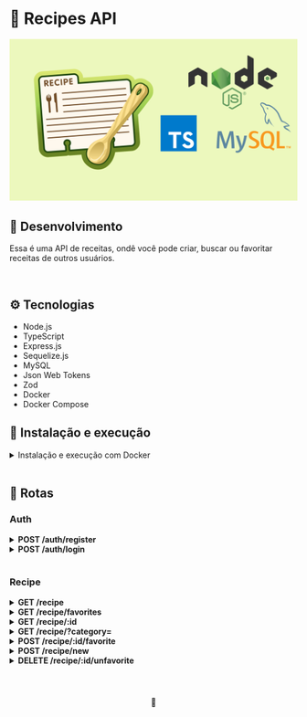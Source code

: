 # 🍣 Recipes API

![Preview do Projeto Recipes API](./images/project-preview.png)

## 📡 Desenvolvimento

Essa é uma API de receitas, ondê você pode criar, buscar ou favoritar receitas de outros usuários.

<br />

## ⚙️ Tecnologias

- Node.js
- TypeScript
- Express.js
- Sequelize.js
- MySQL
- Json Web Tokens
- Zod
- Docker
- Docker Compose

## 🚀 Instalação e execução

<details>
<summary>Instalação e execução com Docker</summary>
<br />

Para rodar está aplicação é necessário ter **Git**, **Node**, **Docker** e o **Docker Compose** instalados no seu computador. O Docker Compose precisa estar na versão **1.29** ou superior e o Node na versão 16.

Para conseguir executar os comandos do abaixo também é necessário que seu sistema operacional tenha um terminal Bash instalado. Caso você esteja utilizando Linux ou macOS, o Bash já vem instalado por padrão. Porém, se o seu sistema for Windows, você pode [aprender como instalar](https://dicasdeprogramacao.com.br/como-instalar-o-git-no-windows/).

### 1 - Clone o repositório:

```
git clone git@github.com:lauropera/recipes-API.git
```

### 2 - Na raíz do projeto, suba os containers do backend (`rcp_backend`) e o banco de dados (`rcp_db`) com o comando:

    docker-compose up -d --build

Os containers estão mapeados nas seguintes portas:

- rcp_backend: 3001
- rcp_db: 3002

Para parar os containers, na pasta raiz do projeto execute o comando:

    docker-compose down

### 3 - Usuários para fazer login

Nessa aplicação é necessário fazer o login com um email e senha. A tabela abaixo disponibiliza usuários pré-cadastrados para o acesso:

| Email              |    Senha    |
| ------------------ | :---------: |
| mallu@artist.com   | sambinhabom |
| sebastian@sebs.com |    piano    |

</details>
<br />

## 🔎 Rotas

### Auth

<details>
  <summary><strong>POST /auth/register</strong></summary>
  <br/ >

• Cadastra um novo usuário.

<br/>

  <h3>Exemplo de requisição:</h3>

```
{
    "name": "Arezu",
    "email": "arezu@pokemail.com",
    "password": "pokepass"
}
```

</details>

<details>
  <summary><strong>POST /auth/login</strong></summary>
  <br/ >

• Faz o login na aplicação.

<br/>

  <h3>Exemplo de requisição:</h3>

```
{
  "email": "sebastian@sebs.com",
  "password": "piano"
}
```

</details>

<br />

### Recipe

<details>
  <summary><strong>GET /recipe</strong></summary>
  <br/ >

• Traz todas as receitas.

</details>

<details>
  <summary><strong>GET /recipe/favorites</strong></summary>
  <br/ >

• Traz as receitas favoritadas do usuário.

</details>

<details>
  <summary><strong>GET /recipe/:id</strong></summary>
  <br/ >

• Traz uma receita pelo seu id.

</details>

<details>
  <summary><strong>GET /recipe/?category=</strong></summary>
  <br/ >

• Traz todas as receitas pela categoria.

<br/>

  <h3>Exemplo de rota</h3>

```
/recipe/?category=lanchesF
```

</details>

<details>
  <summary><strong>POST /recipe/:id/favorite</strong></summary>
  <br/ >

• Adiciona uma receita nos favoritos pelo seu id.

</details>

<details>
  <summary><strong>POST /recipe/new</strong></summary>
  <br/ >

• Cria uma nova receita.

  <br/>

  <h3>Exemplo de requisição:</h3>

```
{
    "name": "Miojo",
    "chef": "mallu@artist.com",
    "preparationTime": 5,
    "servings": 1,
    "videoUrl": "",
    "imageUrl": "",
    "category": "Bebidas",
    "tags": [
        "Macarrão instantâneo"
    ],
    "ingredients": [
        {
            "amount": 1,
            "name": "Pacote de miojo"
        }
    ],
    "instructions": [
        "Ferva a agua em 2 minutos",
        "Despeje o miojo na agua por 3 minutos",
        "Desligue o fogo e jogue o tempero"
    ]
}
```

</details>

<details>
  <summary><strong>DELETE /recipe/:id/unfavorite</strong></summary>
  <br/ >

• Remove uma receita nos favoritos pelo seu id.

</details>

<br />

#

<div>
  <p align="center">🍐</p>
</div>
